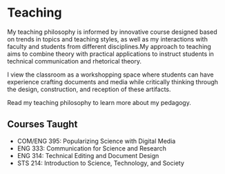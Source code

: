 # Teaching

My teaching philosophy is informed by innovative course designed based on trends in topics and teaching styles, as well as my interactions with faculty and students from different disciplines.My approach to teaching aims to combine theory with practical applications to instruct students in technical communication and rhetorical theory.

I view the classroom as a workshopping space where students can have experience crafting documents and media while critically thinking through the design, construction, and reception of these artifacts.

Read my teaching philosophy to learn more about my pedagogy.

## Courses Taught
* COM/ENG 395: Popularizing Science with Digital Media
* ENG 333: Communication for Science and Research
* ENG 314: Technical Editing and Document Design
* STS 214: Introduction to Science, Technology, and Society
